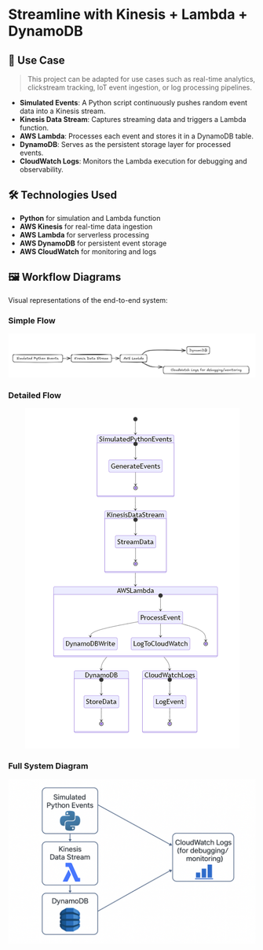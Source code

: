 # Streamline with Kinesis + Lambda + DynamoDB

## 🧪 Use Case

> This project can be adapted for use cases such as real-time analytics, clickstream tracking, IoT event ingestion, or log processing pipelines.

- **Simulated Events**: A Python script continuously pushes random event data into a Kinesis stream.
- **Kinesis Data Stream**: Captures streaming data and triggers a Lambda function.
- **AWS Lambda**: Processes each event and stores it in a DynamoDB table.
- **DynamoDB**: Serves as the persistent storage layer for processed events.
- **CloudWatch Logs**: Monitors the Lambda execution for debugging and observability.

## 🛠 Technologies Used

- **Python** for simulation and Lambda function
- **AWS Kinesis** for real-time data ingestion
- **AWS Lambda** for serverless processing
- **AWS DynamoDB** for persistent event storage
- **AWS CloudWatch** for monitoring and logs


## 🖼 Workflow Diagrams

Visual representations of the end-to-end system:

### Simple Flow
![Simple Workflow](./assets/simple_workflow.png)

### Detailed Flow
<p align="center">
  <img src="./assets/detailed_workflow.png" alt="Detailed Workflow">
</p>

### Full System Diagram
![Full System](./assets/workflow-diagram.png)